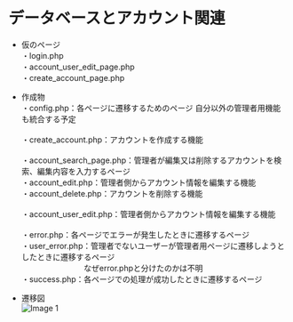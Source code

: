 # データベースとアカウント関連

* 仮のページ<br>
  ・login.php<br>
  ・account_user_edit_page.php<br>
  ・create_account_page.php<br>

* 作成物<br>
  ・config.php：各ページに遷移するためのページ 自分以外の管理者用機能も統合する予定<br><br>
  ・create_account.php：アカウントを作成する機能<br><br>
  ・account_search_page.php：管理者が編集又は削除するアカウントを検索、編集内容を入力するページ<br>
  ・account_edit.php：管理者側からアカウント情報を編集する機能<br>
  ・account_delete.php：アカウントを削除する機能<br><br>
  ・account_user_edit.php：管理者側からアカウント情報を編集する機能<br><br>
  ・error.php：各ページでエラーが発生したときに遷移するページ<br>
  ・user_error.php：管理者でないユーザーが管理者用ページに遷移しようとしたときに遷移するページ<br>
  &emsp;&emsp;&emsp;&emsp;&emsp;&emsp;&emsp;&emsp;なぜerror.phpと分けたのかは不明<br>
  ・success.php：各ページでの処理が成功したときに遷移するページ<br>

* 遷移図<br>
![Image 1](image/遷移図.png)

